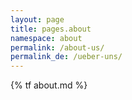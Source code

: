 ```yaml
---
layout: page
title: pages.about
namespace: about
permalink: /about-us/
permalink_de: /ueber-uns/
---
```


{% tf about.md %}

